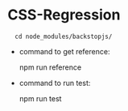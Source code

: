 # CSS-Regression

      cd node_modules/backstopjs/

- command to get reference:

  npm run reference

- command to run test:

  npm run test
